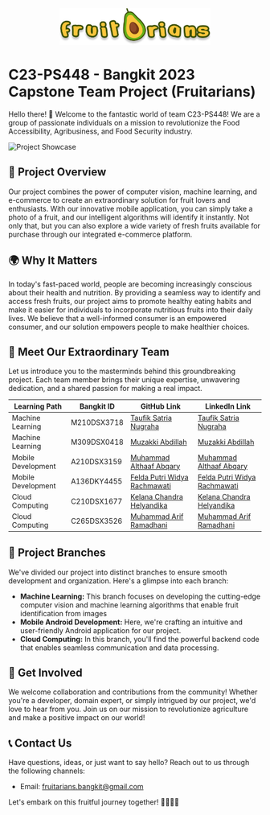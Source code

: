 <div align="center">
  <img src="app_logo.png" alt="Project Logo" width="300">
</div>

# C23-PS448 - Bangkit 2023 Capstone Team Project (Fruitarians)

Hello there! 👋 Welcome to the fantastic world of team C23-PS448! We are a group of passionate individuals on a mission to revolutionize the Food Accessibility, Agribusiness, and Food Security industry. 

![Project Showcase](DemoFruitariansApp.gif)

## 🍓 Project Overview

Our project combines the power of computer vision, machine learning, and e-commerce to create an extraordinary solution for fruit lovers and enthusiasts. With our innovative mobile application, you can simply take a photo of a fruit, and our intelligent algorithms will identify it instantly. Not only that, but you can also explore a wide variety of fresh fruits available for purchase through our integrated e-commerce platform.

## 🌍 Why It Matters

In today's fast-paced world, people are becoming increasingly conscious about their health and nutrition. By providing a seamless way to identify and access fresh fruits, our project aims to promote healthy eating habits and make it easier for individuals to incorporate nutritious fruits into their daily lives. We believe that a well-informed consumer is an empowered consumer, and our solution empowers people to make healthier choices.

## 👥 Meet Our Extraordinary Team

Let us introduce you to the masterminds behind this groundbreaking project. Each team member brings their unique expertise, unwavering dedication, and a shared passion for making a real impact.

| Learning Path                         | Bangkit ID    | GitHub Link                | LinkedIn Link                          |
|------------------------------|---------------|-----------------------|-----------------------------------|
| Machine Learning        | M210DSX3718   | [Taufik Satria Nugraha](https://github.com/taufiksatrian) | [Taufik Satria Nugraha](https://www.linkedin.com/in/taufiksatrianugraha/)      |
| Machine Learning             | M309DSX0418   | [Muzakki Abdillah](https://github.com/muzakkiabdillah123) | [Muzakki Abdillah](https://linkedin.com/in/username)      |
| Mobile Development      | A210DSX3159   | [Muhammad Althaaf Abqary](https://github.com/taftaabqary) | [Muhammad Althaaf Abqary](https://linkedin.com/in/muhammad-althaaf-abqary-2000151b7)      |
| Mobile Development | A136DKY4455   | [Felda Putri Widya Rachmawati](https://github.com/putrifelda) | [Felda Putri Widya Rachmawati](https://www.linkedin.com/in/felda-putri-widya-rachmawati-77942122a/)      |
| Cloud Computing    | C210DSX1677   | [Kelana Chandra Helyandika](https://github.com/momokii) | [Kelana Chandra Helyandika](https://www.linkedin.com/in/kelanach/)      |
| Cloud Computing      | C265DSX3526   | [Muhammad Arif Ramadhani](https://github.com/ariframadhan01) | [Muhammad Arif Ramadhani](https://www.linkedin.com/in/muhammadariframadhani/)      |

## 🚀 Project Branches

We've divided our project into distinct branches to ensure smooth development and organization. Here's a glimpse into each branch:

- **Machine Learning:** This branch focuses on developing the cutting-edge computer vision and machine learning algorithms that enable fruit identification from images
- **Mobile Android Development:** Here, we're crafting an intuitive and user-friendly Android application for our project.
- **Cloud Computing:** In this branch, you'll find the powerful backend code that enables seamless communication and data processing.

## 🤝 Get Involved

We welcome collaboration and contributions from the community! Whether you're a developer, domain expert, or simply intrigued by our project, we'd love to hear from you. Join us on our mission to revolutionize agriculture and make a positive impact on our world!

## 📞 Contact Us

Have questions, ideas, or just want to say hello? Reach out to us through the following channels:

- Email: fruitarians.bangkit@gmail.com

Let's embark on this fruitful journey together! 🍓🍍🥭✨

